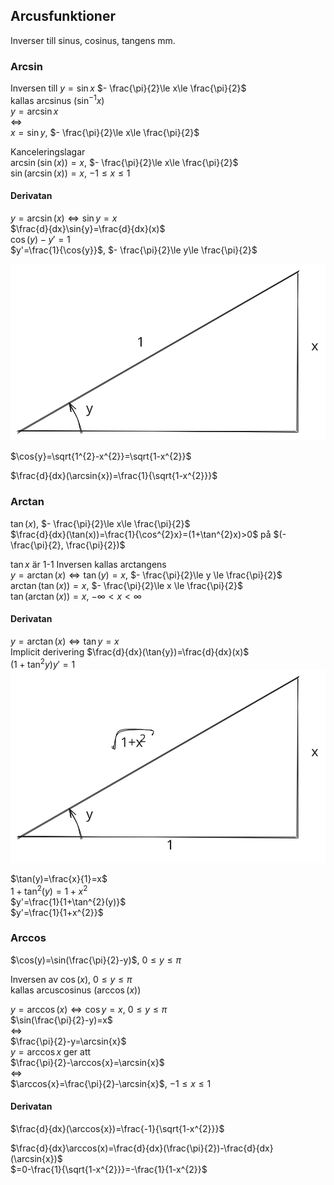## Arcusfunktioner

Inverser till sinus, cosinus, tangens mm.

### Arcsin
Inversen till $y=\sin{x}$  $- \frac{\pi}{2}\le x\le \frac{\pi}{2}$  
kallas arcsinus ($\sin^{-1}x$)  
$y=\arcsin{x}$  
$\Leftrightarrow$  
$x=\sin{y}$,  $- \frac{\pi}{2}\le x\le \frac{\pi}{2}$  

Kanceleringslagar  
$\arcsin(\sin(x))=x$,  $- \frac{\pi}{2}\le x\le \frac{\pi}{2}$  
$\sin(\arcsin(x))=x$,  $-1\le x\le 1$  

#### Derivatan
$y=\arcsin(x) \Leftrightarrow\sin{y}=x$  
$\frac{d}{dx}\sin{y}=\frac{d}{dx}(x)$  
$\cos(y)-y'=1$  
$y'=\frac{1}{\cos{y}}$,  $- \frac{\pi}{2}\le y\le \frac{\pi}{2}$  

![](/Excalidraw/sin-Drawing2023-10-0314.05.18.excalidraw.svg)  

$\cos{y}=\sqrt{1^{2}-x^{2}}=\sqrt{1-x^{2}}$  

$\frac{d}{dx}(\arcsin{x})=\frac{1}{\sqrt{1-x^{2}}}$  

### Arctan
$\tan(x)$,  $- \frac{\pi}{2}\le x\le \frac{\pi}{2}$  
$\frac{d}{dx}(\tan(x))=\frac{1}{\cos^{2}x}=(1+\tan^{2}x)>0$ på $(- \frac{\pi}{2}, \frac{\pi}{2})$  

$\tan{x}$ är 1-1
Inversen kallas arctangens  
$y=\arctan(x) \Leftrightarrow \tan(y)=x$,  $- \frac{\pi}{2}\le y \le \frac{\pi}{2}$  
$\arctan(\tan(x))=x$,  $- \frac{\pi}{2}\le x \le \frac{\pi}{2}$  
$\tan(\arctan(x))=x$,  $-\infty<x<\infty$   

#### Derivatan
$y=\arctan(x) \Leftrightarrow \tan{y}=x$  
Implicit derivering
$\frac{d}{dx}(\tan{y})=\frac{d}{dx}(x)$  
$(1+\tan^{2}{y})y'=1$  
![](/Excalidraw/tan-Drawing2023-10-0314.05.18.excalidraw.svg)  

$\tan(y)=\frac{x}{1}=x$  
$1+\tan^{2}(y)=1+x^{2}$  
$y'=\frac{1}{1+\tan^{2}(y)}$  
$y'=\frac{1}{1+x^{2}}$  

### Arccos
$\cos(y)=\sin(\frac{\pi}{2}-y)$,  $0\le y\le \pi$  

Inversen av $\cos(x)$,  $0\le y\le \pi$  
kallas arcuscosinus ($\arccos(x)$)  

$y=\arccos(x)\Leftrightarrow \cos{y}=x$,  $0\le y\le \pi$  
$\sin(\frac{\pi}{2}-y)=x$  
$\Leftrightarrow$  
$\frac{\pi}{2}-y=\arcsin{x}$  
$y=\arccos{x}$ ger att  
$\frac{\pi}{2}-\arccos{x}=\arcsin{x}$  
$\Leftrightarrow$  
$\arccos{x}=\frac{\pi}{2}-\arcsin{x}$,  $-1\le x\le 1$  

#### Derivatan
$\frac{d}{dx}(\arccos{x})=\frac{-1}{\sqrt{1-x^{2}}}$  

$\frac{d}{dx}\arccos(x)=\frac{d}{dx}(\frac{\pi}{2})-\frac{d}{dx}(\arcsin{x})$  
$=0-\frac{1}{\sqrt{1-x^{2}}}=-\frac{1}{1-x^{2}}$  
